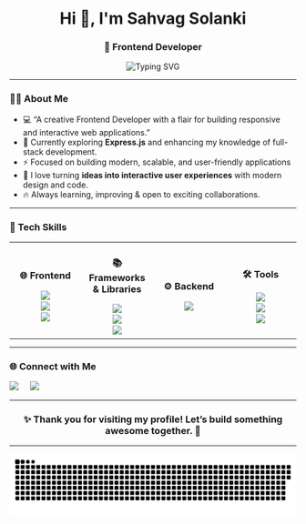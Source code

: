 
<h1 align="center">Hi 👋, I'm Sahvag Solanki</h1> 
<h3 align="center">🚀 Frontend Developer</h3>


<p align="center">
  <img src="https://readme-typing-svg.demolab.com?font=Fira+Code&size=22&pause=1000&color=00BFFF&center=true&vCenter=true&width=500&lines=Turning+Ideas+Into+Reality+with+Code!;Frontend+Developer+%7C+React+%7C+Node.js;Always+Learning+%26+Building+Cool+Stuff" alt="Typing SVG" />
</p>



---

### 👨‍💻 About Me  

- 💻 “A creative Frontend Developer with a flair for building responsive and interactive web applications.”
- 🎯 Currently exploring **Express.js** and enhancing my knowledge of full-stack development.
- ⚡ Focused on building modern, scalable, and user-friendly applications   
- 🎨 I love turning **ideas into interactive user experiences** with modern design and code.
- 🔥 Always learning, improving & open to exciting collaborations. 
---

### 🧰 Tech Skills

<!-- Skills -->

<p align="center">
  <table>
    <tr>
     <!-- Frontend -->
      <td align="center" width="25%">
        <h3>🌐 Frontend</h3>
        <img src="https://img.shields.io/badge/HTML5-E34F26?style=for-the-badge&logo=html5&logoColor=fff"/><br/>
        <img src="https://img.shields.io/badge/CSS3-1572B6?style=for-the-badge&logo=css3&logoColor=fff"/><br/>
        <img src="https://img.shields.io/badge/JavaScript-F7DF1E?style=for-the-badge&logo=javascript&logoColor=000"/>
      </td>
    <!-- Frameworks & Libraries -->
      <td align="center" width="25%">
        <h3>📚 Frameworks & Libraries</h3>
        <img src="https://img.shields.io/badge/Tailwind_CSS-38B2AC?style=for-the-badge&logo=tailwind-css&logoColor=fff"/><br/>
        <img src="https://img.shields.io/badge/Bootstrap-7952B3?style=for-the-badge&logo=bootstrap&logoColor=fff"/><br/>
        <img src="https://img.shields.io/badge/React-20232A?style=for-the-badge&logo=react&logoColor=61DAFB"/>
      </td>
   <!-- Backend -->
      <td align="center" width="25%">
        <h3>⚙️ Backend</h3>
        <img src="https://img.shields.io/badge/Node.js-339933?style=for-the-badge&logo=node.js&logoColor=fff"/>
      </td>
    <!-- Tools -->
      <td align="center" width="25%">
        <h3>🛠️ Tools</h3>
        <img src="https://img.shields.io/badge/VS%20Code-0078d7?style=for-the-badge&logo=visual-studio-code&logoColor=fff"/><br/>
        <img src="https://img.shields.io/badge/Git-F05032?style=for-the-badge&logo=git&logoColor=fff"/><br/>
        <img src="https://img.shields.io/badge/GitHub-181717?style=for-the-badge&logo=github&logoColor=fff"/>
      </td>
    </tr>
  </table>
</p>




---

### 🌐 Connect with Me

<p align="left">
  <a href="https://www.linkedin.com/in/sahvag-solanki">
    <img src="https://img.shields.io/badge/LinkedIn-0A66C2?style=for-the-badge&logo=linkedin&logoColor=fff"/></a> &nbsp &nbsp
  <a href="mailto:sahvagsolanki@gmail.com">
    <img src="https://img.shields.io/badge/Gmail-D14836?style=for-the-badge&logo=gmail&logoColor=fff"/></a>
</p>


---

<h3 align="center">✨ Thank you for visiting my profile! Let’s build something awesome together. 🚀</h3>

---

<p align="center">
 <img width="1000" src="github-snake.svg" alt="snake"/>
</p>



